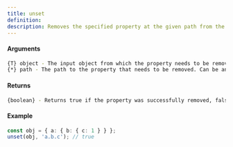 ```yaml
---
title: unset
definition: 
description: Removes the specified property at the given path from the provided object.
---
```



#### Arguments


```bash
{T} object - The input object from which the property needs to be removed.
{*} path - The path to the property that needs to be removed. Can be an array or a string.
```


#### Returns


```bash
{boolean} - Returns true if the property was successfully removed, false otherwise.
```


#### Example


```ts
const obj = { a: { b: { c: 1 } } };
unset(obj, 'a.b.c'); // true
```